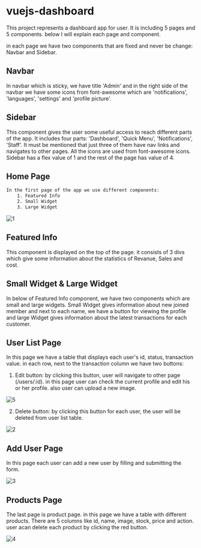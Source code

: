 # vuejs-dashboard

This project represents a dashboard app for user. It is including 5 pages and 5 components. below I will explain each page and component.

in each page we have two components that are fixed and never be change: Navbar and Sidebar.

## Navbar

In navbar which is sticky, we have title 'Admin' and in the right side of the navbar we have some icons from font-awesome which are 'notifications', 'languages', 'settings' and 'profile picture'.

## Sidebar

This component gives the user some useful access to reach different parts of the app. It includes four parts: 'Dashboard', 'Quick Menu', 'Notifications', 'Staff'. It must be mentioned that just three of them have nav links and navigates to other pages.
All the icons are used from font-awesome icons.
Sidebar has a flex value of 1 and the rest of the page has value of 4.

## Home Page

```bash
In the first page of the app we use different components:
    1. Featured Info
    2. Small Widget
    3. Large Widget
```
![1](https://user-images.githubusercontent.com/60284829/129090139-f876da1f-1013-4541-af17-e6e927344226.JPG)


## Featured Info

This component is displayed on the top of the page. it consists of 3 divs which give some information about the statistics of Revanue, Sales and cost.

## Small Widget & Large Widget

In below of Featured Info component, we have two components which are small and large widgets.
Small Widget gives information about new joined member and next to each name, we have a button for viewing the profile and large Widget gives information about the latest transactions for each customer.

## User List Page

In this page we have a table that displays each user's id, status, transaction value. in each row, next to the transaction column we have two buttons:

1. Edit button: by clicking this button, user will navigate to other page (/users/:id). in this page user can check the current profile and edit his or her profile. also user can upload a new image.

![5](https://user-images.githubusercontent.com/60284829/129090449-c1a5ba5e-1794-4615-bb00-4d9235c7accb.JPG)


2. Delete button: by clicking this button for each user, the user will be deleted from user list table.

![2](https://user-images.githubusercontent.com/60284829/129090222-4b208aa7-9238-4afd-a192-57a4b79a2488.JPG)


## Add User Page

In this page each user can add a new user by filling and submitting the form.

![3](https://user-images.githubusercontent.com/60284829/129090257-319f36d7-84b1-4605-9158-1ae9ebe9388e.JPG)


## Products Page

The last page is product page. in this page we have a table with different products. There are 5 columns like id, name, image, stock, price and action. user acan delete each product by clicking the red button.

![4](https://user-images.githubusercontent.com/60284829/129090370-09f26515-4675-461b-8183-00cfec3e6323.JPG)

